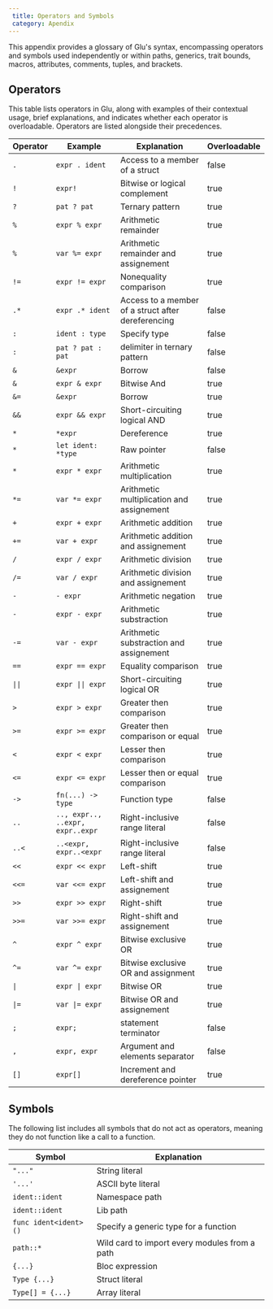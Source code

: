 ```yaml
---
 title: Operators and Symbols
 category: Apendix
---
```


This appendix provides a glossary of Glu's syntax, encompassing operators
and symbols used independently or within paths, generics, trait bounds,
macros, attributes, comments, tuples, and brackets.

## Operators
This table lists operators in Glu, along with examples of their contextual
usage, brief explanations, and indicates whether each operator is
overloadable. Operators are listed alongside their precedences.

| Operator | Example  | Explanation | Overloadable |
|----------|----------|-------------|--------------|
| `.` | `expr . ident` | Access to a member of a struct | false |
| `!` | `expr!` | Bitwise or logical complement | true |
| `?` | `pat ? pat` | Ternary pattern | true |
| `%` | `expr % expr` | Arithmetic remainder | true |
| `%` | `var %= expr` | Arithmetic remainder and assignement | true |
| `!=` | `expr != expr` | Nonequality comparison | true |
| `.*` | `expr .* ident`  | Access to a member of a struct after dereferencing | false |
| `:` | `ident : type` | Specify type | false |
| `:` | `pat ? pat : pat` | delimiter in ternary pattern | false |
| `&` | `&expr` | Borrow | false |
| `&` | `expr & expr` | Bitwise And | true |
| `&=` | `&expr` | Borrow | true |
| `&&` | `expr && expr` | Short-circuiting logical AND | true |
| `*` | `*expr` | Dereference | true |
| `*` | `let ident: *type` | Raw pointer | false |
| `*` | `expr * expr` | Arithmetic multiplication | true |
| `*=` | `var *= expr` | Arithmetic multiplication and assignement | true |
| `+` | `expr + expr` | Arithmetic addition | true |
| `+=` | `var + expr` | Arithmetic addition and assignement | true |
| `/` | `expr / expr` | Arithmetic division | true |
| `/=` | `var / expr` | Arithmetic division and assignement | true |
| `-` | `- expr` | Arithmetic negation | true |
| `-` | `expr - expr` | Arithmetic substraction | true |
| `-=` | `var - expr` | Arithmetic substraction and assignement | true |
| `==` | `expr == expr` | Equality comparison | true |
| `\|\|` | `expr \|\| expr` | Short-circuiting logical OR | true |
| `>` | `expr > expr` | Greater then comparison | true |
| `>=` | `expr >= expr` | Greater then comparison or equal | true |
| `<` | `expr < expr` | Lesser then comparison | true |
| `<=` | `expr <= expr` | Lesser then or equal comparison | true |
| `->` | `fn(...) -> type` | Function type | false |
| `..` | `.., expr.., ..expr, expr..expr` | Right-inclusive range literal | false |
| `..<` | `..<expr, expr..<expr` | Right-inclusive range literal | false |
| `<<` | `expr << expr` | Left-shift | true |
| `<<=` | `var <<= expr` | Left-shift and assignement | true |
| `>>` | `expr >> expr` | Right-shift | true |
| `>>=` | `var >>= expr` | Right-shift and assignement | true |
| `^` | `expr ^ expr` | Bitwise exclusive OR | true |
| `^=` | `var ^= expr` | Bitwise exclusive OR and assignment | true |
| `\|` | `expr \| expr` | Bitwise OR | true |
| `\|=` | `var \|= expr` | Bitwise OR and assignement | true |
| `;` | `expr;` | statement terminator | false |
| `,` | `expr, expr` | Argument and elements separator | false |
| `[]` | `expr[]` | Increment and dereference pointer | true |

## Symbols
The following list includes all symbols that do not act as operators,
meaning they do not function like a call to a function.

| Symbol | Explanation |
|----------|----------|
| `"..."` | String literal |
| `'...'` | ASCII byte literal |
| `ident::ident` | Namespace path |
| `ident::ident` | Lib path |
| `func ident<ident>()` | Specify a generic type for a function |
| `path::*` | Wild card to import every modules from a path |
| `{...}` | Bloc expression |
| `Type {...}` | Struct literal |
| `Type[] = {...}` | Array literal |
